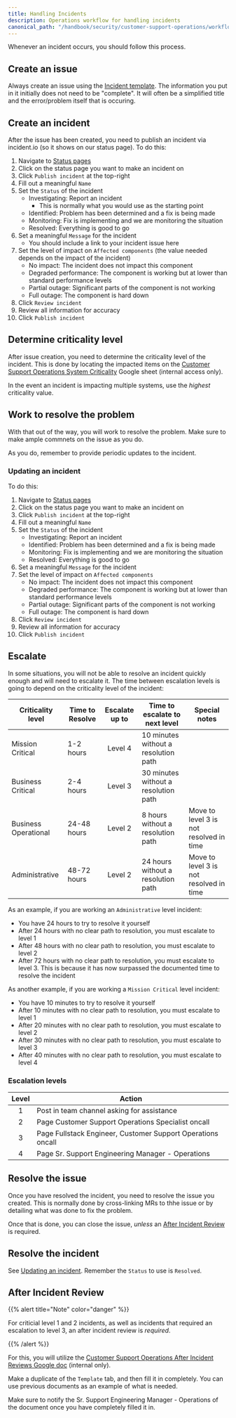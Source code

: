 ```yaml
---
title: Handling Incidents
description: Operations workflow for handling incidents
canonical_path: "/handbook/security/customer-support-operations/workflows/incidents"
---
```


Whenever an incident occurs, you should follow this process.

## Create an issue

Always create an issue using the [Incident template](https://gitlab.com/gitlab-com/gl-security/corp/cust-support-ops/issue-tracker/-/issues?issuable_template=Incident). The information you put in it initially does not need to be "complete". It will often be a simplified title and the error/problem itself that is occuring.

## Create an incident

After the issue has been created, you need to publish an incident via incident.io (so it shows on our status page). To do this:

1. Navigate to [Status pages](https://app.incident.io/gitlab/status-pages)
1. Click on the status page you want to make an incident on
1. Click `Publish incident` at the top-right
1. Fill out a meaningful `Name`
1. Set the `Status` of the incident 
   - Investigating: Report an incident
     - This is normally what you would use as the starting point
   - Identified: Problem has been determined and a fix is being made
   - Monitoring: Fix is implementing and we are monitoring the situation
   - Resolved: Everything is good to go
1. Set a meaningful `Message` for the incident
   - You should include a link to your incident issue here
1. Set the level of impact on `Affected components` (the value needed depends on the impact of the incident)
   - No impact: The incident does not impact this component
   - Degraded performance: The component is working but at lower than standard performance levels
   - Partial outage: Significant parts of the component is not working
   - Full outage: The component is hard down
1. Click `Review incident`
1. Review all information for accuracy
1. Click `Publish incident`

## Determine criticality level

After issue creation, you need to determine the criticality level of the incident. This is done by locating the impacted items on the [Customer Support Operations System Criticality](https://docs.google.com/spreadsheets/d/1ERaPmkcpXlDQo7f7ROsIbyEcM4U03-5xWsKLp9vKOcE/edit?usp=sharing) Google sheet (internal access only).

In the event an incident is impacting multiple systems, use the _highest_ criticality value.

## Work to resolve the problem

With that out of the way, you will work to resolve the problem. Make sure to make ample commnets on the issue as you do.

As you do, remember to provide periodic updates to the incident.

### Updating an incident

To do this:

1. Navigate to [Status pages](https://app.incident.io/gitlab/status-pages)
1. Click on the status page you want to make an incident on
1. Click `Publish incident` at the top-right
1. Fill out a meaningful `Name`
1. Set the `Status` of the incident
   - Investigating: Report an incident
   - Identified: Problem has been determined and a fix is being made
   - Monitoring: Fix is implementing and we are monitoring the situation
   - Resolved: Everything is good to go
1. Set a meaningful `Message` for the incident
1. Set the level of impact on `Affected components`
   - No impact: The incident does not impact this component
   - Degraded performance: The component is working but at lower than standard performance levels
   - Partial outage: Significant parts of the component is not working
   - Full outage: The component is hard down
1. Click `Review incident`
1. Review all information for accuracy
1. Click `Publish incident`

## Escalate

In some situations, you will not be able to resolve an incident quickly enough and will need to escalate it. The time between escalation levels is going to depend on the criticality level of the incident:

| Criticality level | Time to Resolve | Escalate up to | Time to escalate to next level | Special notes |
|-------------------|-----------------|:--------------:|--------------------------------|---------------|
| Mission Critical | 1-2 hours | Level 4 | 10 minutes without a resolution path | |
| Business Critical | 2-4 hours | Level 3 | 30 minutes without a resolution path  | |
| Business Operational | 24-48 hours | Level 2 | 8 hours without a resolution path  | Move to level 3 is not resolved in time |
| Administrative | 48-72 hours | Level 2 | 24 hours without a resolution path  | Move to level 3 is not resolved in time |

As an example, if you are working an `Administrative` level incident:

- You have 24 hours to try to resolve it yourself
- After 24 hours with no clear path to resolution, you must escalate to level 1
- After 48 hours with no clear path to resolution, you must escalate to level 2
- After 72 hours with no clear path to resolution, you must escalate to level 3. This is because it has now surpassed the documented time to resolve the incident

As another example, if you are working a `Mission Critical` level incident:

- You have 10 minutes to try to resolve it yourself
- After 10 minutes with no clear path to resolution, you must escalate to level 1
- After 20 minutes with no clear path to resolution, you must escalate to level 2
- After 30 minutes with no clear path to resolution, you must escalate to level 3
- After 40 minutes with no clear path to resolution, you must escalate to level 4

### Escalation levels

| Level | Action |
|:-----:|--------|
| 1 | Post in team channel asking for assistance |
| 2 | Page Customer Support Operations Specialist oncall |
| 3 | Page Fullstack Engineer, Customer Support Operations oncall |
| 4 | Page Sr. Support Engineering Manager - Operations |

## Resolve the issue

Once you have resolved the incident, you need to resolve the issue you created. This is normally done by cross-linking MRs to thhe issue or by detailing what was done to fix the problem.

Once that is done, you can close the issue, _unless_ an [After Incident Review](#after-incident-review) is required.

## Resolve the incident

See [Updating an incident](#updating-an-incident). Remember the `Status` to use is `Resolved`.

## After Incident Review

{{% alert title="Note" color="danger" %}}

For criticial level 1 and 2 incidents, as well as incidents that required an escalation to level 3, an after incident review is _required_.

{{% /alert %}}

For this, you will utilize the [Customer Support Operations After Incident Reviews Google doc](https://docs.google.com/document/d/1aUEHYWa-RWpiUUM34yWGMxIYgFnL6qaCCXu954H5Zqo/edit?tab=t.72mh0ffa6o0f) (internal only).

Make a duplicate of the `Template` tab, and then fill it in completely. You can use previous documents as an example of what is needed.

Make sure to notify the Sr. Support Engineering Manager - Operations of the document once you have completely filled it in.
